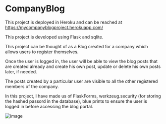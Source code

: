 # CompanyBlog
 
This project is deployed in Heroku and can be reached at https://mycompanyblogproject.herokuapp.com/

This project is developed using Flask and sqlite.

This project can be thought of as a Blog created for a company which allows users to register themselves.

Once the user is logged in, the user will be able to view the blog posts that are created already and create his own post, update or delete his own posts later, if needed.

The posts created by a particular user are visible to all the other registered members of the company.

In this project, I have made us of FlaskForms, werkzeug.security (for storing the hashed passord in the database), blue prints to ensure the user is logged in before accessing the blog portal.

![image](https://user-images.githubusercontent.com/34751165/141173071-cf01ef04-b24d-49ce-9183-03869f5cfa2e.png)
